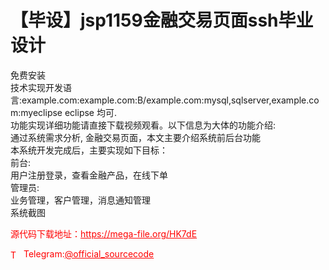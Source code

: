 # 【毕设】jsp1159金融交易页面ssh毕业设计

免费安装<br>技术实现开发语言:example.com:example.com:B/example.com:mysql,sqlserver,example.com:myeclipse eclipse 均可.<br>功能实现详细功能请直接下载视频观看。以下信息为大体的功能介绍:<br>通过系统需求分析, 金融交易页面，本文主要介绍系统前后台功能<br>本系统开发完成后，主要实现如下目标：<br>前台:<br>用户注册登录，查看金融产品，在线下单<br>管理员:<br>业务管理，客户管理，消息通知管理<br>系统截图 <br>


<p style="color: red;">源代码下载地址：<a href="https://mega-file.org/HK7dE" style="color: red;">https://mega-file.org/HK7dE</a></p><p style="color: red;"><img src="https://cdn-icons-png.flaticon.com/512/2111/2111646.png" alt="Telegram Icon" style="width: 16px; vertical-align: middle; margin-right: 5px;">Telegram:<a href="https://t.me/official_sourcecode" style="color: red;">@official_sourcecode</a></p>